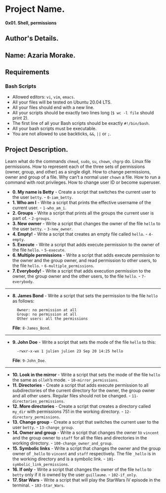 # Project Name.
**0x01. Shell, permissions**

## Author's Details.
## Name: Azaria Morake.

##  Requirements

### Bash Scripts
*   Allowed editors: `vi`, `vim`, `emacs`.
*   All your files will be tested on Ubuntu 20.04 LTS.
*   All your files should end with a new line.
*   All your scripts should be exactly two lines long (`$ wc -l file` should print 2).
*   The first line of all your Bash scripts should be exactly `#!/bin/bash`.
*   All your bash scripts must be executable.
*   You are not allowed to use backticks, `&&`, `||` or `;`.

## Project Description.
Learn what do the commands `chmod`, `sudo`, `su`, `chown`, `chgrp` do.
Linux file permissions.
How to represent each of the three sets of permissions (owner, group, and other) as a single digit.
How to change permissions, owner and group of a file.
Why can’t a normal user `chown` a file.
How to run a command with root privileges.
How to change user ID or become superuser.

* **0. My name is Betty** - Create a script that switches the current user to the user `betty`. - `0-iam_betty`.
* **1. Who am I** - Write a script that prints the effective username of the current user. - `1-who_am_i`.
* **2. Groups** - Write a script that prints all the groups the current user is part of. - `2-groups`.
* **3. New owner** - Write a script that changes the owner of the file `hello` to the user `betty`. - `3-new_owner`.
* **4. Empty!** - Write a script that creates an empty file called `hello`. - `4-empty`.
* **5. Execute** - Write a script that adds execute permission to the owner of the file `hello`. - `5-execute`.
* **6. Multiple permissions** - Write a script that adds execute permission to the owner and the group owner, and read permission to other users, to the file `hello`. - `6-multiple_permissions`.
* **7. Everybody!** - Write a script that adds execution permission to the owner, the group owner and the other users, to the file `hello`. - `7-everybody`.
---
* **8. James Bond** - Write a script that sets the permission to the file `hello` as follows:

        Owner: no permission at all
        Group: no permission at all
        Other users: all the permissions
    **File**: `8-James_Bond`.
---
* **9. John Doe** - Write a script that sets the mode of the file `hello` to this:

        -rwxr-x-wx 1 julien julien 23 Sep 20 14:25 hello
    **File**: `9-John_Doe`.
---
* **10. Look in the mirror** - Write a script that sets the mode of the file `hello` the same as `olleh`’s mode. - `10-mirror_permissions`.
* **11. Directories** - Create a script that adds execute permission to all subdirectories of the current directory for the owner, the group owner and all other users. Regular files should not be changed. - `11-directories_permissions`.
* **12. More directories** - Create a script that creates a directory called `my_dir` with permissions 751 in the working directory. - `12-directory_permissions`.
* **13. Change group** - Create a script that switches the current user to the user `betty`. - `13-change_group`.
* **14. Owner and group** - Write a script that changes the owner to `vincent` and the group owner to `staff` for all the files and directories in the working directory. - `100-change_owner_and_group`.
* **15. Symbolic links** - Write a script that changes the owner and the group owner of `_hello` to `vincent` and `staff` respectively. The file `_hello` is in the working directory and is a symbolic link. - `101-symbolic_link_permissions`.
* **16. If only** - Write a script that changes the owner of the file `hello` to `betty` only if it is owned by the user `guillaume`. - `102-if_only`.
* **17. Star Wars** - Write a script that will play the StarWars IV episode in the terminal. - `103-Star_Wars`.
